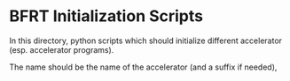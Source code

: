 # BFRT Initialization Scripts

In this directory, python scripts which should initialize different accelerator (esp. accelerator programs).

The name should be the name of the accelerator (and a suffix if needed),